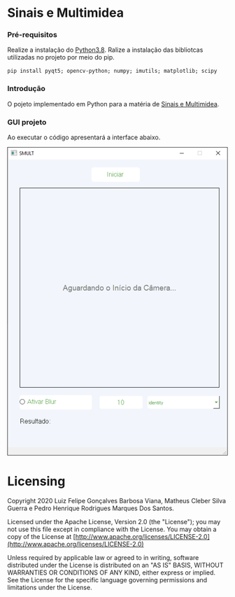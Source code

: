 # Sinais e Multimidea

### Pré-requisitos

Realize a instalação do [Python3.8](https://www.python.org/).
Ralize a instalação das bibliotcas utilizadas no projeto por meio do pip.

```
pip install pyqt5; opencv-python; numpy; imutils; matplotlib; scipy
```

### Introdução

O pojeto implementado em Python para a matéria de [Sinais e Multimidea](https://github.com/iperetta/FEELT31526). 

### GUI projeto

Ao executar o código apresentará a interface abaixo.

![alt text](https://github.com/PedruuH/Sinais_e_Multimidea/blob/main/image.PNG?raw=true)

# Licensing
Copyright 2020 Luiz Felipe Gonçalves Barbosa Viana, Matheus Cleber Silva Guerra e Pedro Henrique Rodrigues Marques Dos Santos.

Licensed under the Apache License, Version 2.0 (the "License");
you may not use this file except in compliance with the License.
You may obtain a copy of the License at [http://www.apache.org/licenses/LICENSE-2.0](http://www.apache.org/licenses/LICENSE-2.0)

Unless required by applicable law or agreed to in writing, software
distributed under the License is distributed on an "AS IS" BASIS,
WITHOUT WARRANTIES OR CONDITIONS OF ANY KIND, either express or implied.
See the License for the specific language governing permissions and
limitations under the License.